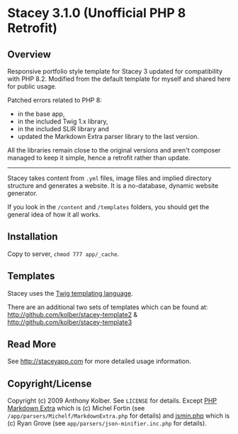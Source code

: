 # Stacey 3.1.0 (Unofficial PHP 8 Retrofit)

## Overview

Responsive portfolio style template for Stacey 3 updated for compatibility with PHP 8.2.
Modified from the default template for myself and shared here for public usage. 

Patched errors related to PHP 8: 

- in the base app, 
- in the included Twig 1.x library, 
- in the included SLIR library and 
- updated the Markdown Extra parser library to the last version.

All the libraries remain close to the original versions and aren't composer managed to keep it simple, hence a retrofit rather than update. 

---

Stacey takes content from `.yml` files, image files and implied directory structure and generates a website.
It is a no-database, dynamic website generator.

If you look in the `/content` and `/templates` folders, you should get the general idea of how it all works.

## Installation

Copy to server, `chmod 777 app/_cache`.

## Templates

Stacey uses the [Twig templating language](http://twig.sensiolabs.org/).

There are an additional two sets of templates which can be found at:
<http://github.com/kolber/stacey-template2> &
<http://github.com/kolber/stacey-template3>

## Read More

See <http://staceyapp.com> for more detailed usage information.

## Copyright/License

Copyright (c) 2009 Anthony Kolber. See `LICENSE` for details.
Except [PHP Markdown Extra](http://michelf.com/projects/php-markdown/extra/) which is (c) Michel Fortin (see `/app/parsers/Michelf/MarkdownExtra.php` for details) and
[jsmin.php](https://github.com/rgrove/jsmin-php/) which is (c) Ryan Grove (see `app/parsers/json-minifier.inc.php` for details).